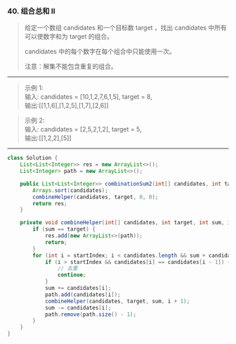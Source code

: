 ### 40. 组合总和 II

>给定一个数组 candidates 和一个目标数 target ，找出 candidates 中所有可以使数字和为 target 的组合。
>
>candidates 中的每个数字在每个组合中只能使用一次。
>
>注意：解集不能包含重复的组合。 
***
>示例 1:  
>输入: candidates = [10,1,2,7,6,1,5], target = 8,  
>输出:[[1,1,6],[1,2,5],[1,7],[2,6]]  

>示例 2:  
>输入: candidates = [2,5,2,1,2], target = 5,  
>输出:[[1,2,2],[5]]  
***
```java
class Solution {
    List<List<Integer>> res = new ArrayList<>();
    List<Integer> path = new ArrayList<>();

    public List<List<Integer>> combinationSum2(int[] candidates, int target) {
        Arrays.sort(candidates);
        combineHelper(candidates, target, 0, 0);
        return res;
    }

    private void combineHelper(int[] candidates, int target, int sum, int startIndex) {
        if (sum == target) {
            res.add(new ArrayList<>(path));
            return;
        }
        for (int i = startIndex; i < candidates.length && sum + candidates[i] <= target; i++) {
            if (i > startIndex && candidates[i] == candidates[i - 1]) {
                // 去重
                continue;
            }
            sum += candidates[i];
            path.add(candidates[i]);
            combineHelper(candidates, target, sum, i + 1);
            sum -= candidates[i];
            path.remove(path.size() - 1);
        }
    }
}
```